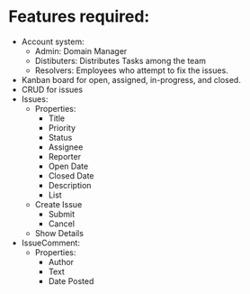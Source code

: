 
# Features required:
- Account system:
	- Admin: Domain Manager
	- Distibuters: Distributes Tasks among the team
	- Resolvers: Employees who attempt to fix the issues.
- Kanban board for open, assigned, in-progress, and closed. 
- CRUD for issues
- Issues:
	- Properties:
		- Title
		- Priority
		- Status
		- Assignee
		- Reporter
		- Open Date
		- Closed Date
		- Description
		- List<Comments>
	- Create Issue
		- Submit
		- Cancel 
	- Show Details
- IssueComment:
	- Properties:
		- Author
		- Text
		- Date Posted
	
	
